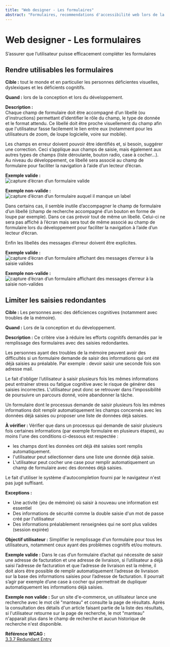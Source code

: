 ```yaml
---
title: "Web designer - Les formulaires"
abstract: "Formulaires, recommendations d'accessibilité web lors de la conception"
---
```


# Web designer - Les formulaires

<p class="lead">S’assurer que l’utilisateur puisse efficacement compléter les formulaires</p>


## Rendre utilisables les formulaires

**Cible&nbsp;:** tout le monde et en particulier les personnes déficientes visuelles, dyslexiques et les déficients cognitifs. 

**Quand&nbsp;:** lors de la conception et lors du développement.

**Description&nbsp;:**  
Chaque champ de formulaire doit être accompagné d’un libellé (ou d'instructions) permettant d’identifier le rôle du champ, le type de donnée et le format attendu. Ce libellé doit être proche visuellement du champ afin que l'utilisateur fasse facilement le lien entre eux (notamment pour les utilisateurs de zoom, de loupe logicielle, voire sur mobile). 

Les champs en erreur doivent pouvoir être identifiés et, si besoin, suggérer une correction. Ceci s’applique aux champs de saisie, mais également aux autres types de champs (liste déroulante, bouton radio, case à cocher…). Au niveau du développement, ce libellé sera associé au champ de formulaire pour faciliter la navigation à l’aide d’un lecteur d’écran.

**Exemple valide&nbsp;:**  
![capture d’écran d’un formulaire valide](../../images/formulaire.png)
  
**Exemple non-valide&nbsp;:**  
![capture d’écran d’un formulaire auquel il manque un label](../../images/formulaire2.png)

Dans certains cas, il semble inutile d’accompagner le champ de formulaire d’un libellé (champ de recherche accompagné d’un bouton en forme de loupe par exemple). Dans ce cas prévoir tout de même un libellé. Celui-ci ne sera pas affiché à l’écran mais sera tout de même associé au champ de formulaire lors du développement pour faciliter la navigation à l’aide d’un lecteur d’écran.

Enfin les libellés des messages d’erreur doivent être explicites.

**Exemple valide&nbsp;:**  
![capture d’écran d’un formulaire affichant des messages d’erreur à la saisie valides](../../images/formulaire-ok.png)  

**Exemple non-valide&nbsp;:**  
![capture d’écran d’un formulaire affichant des messages d’erreur à la saisie non-valides](../../images/formulaire-ko.png)


## Limiter les saisies redondantes

**Cible :**  Les personnes avec des déficiences cognitives (notamment avec troubles de la mémoire).

**Quand :** Lors de la conception et du développement.

**Description :** 
Ce critère vise à réduire les efforts cognitifs demandés par le remplissage des formulaires avec des saisies redondantes. 

Les personnes ayant des troubles de la mémoire peuvent avoir des difficultés si un formulaire demande de saisir des informations qui ont été déjà saisies au préalable. Par exemple : devoir saisir une seconde fois son adresse mail.
 
Le fait d'obliger l’utilisateur à saisir plusieurs fois les mêmes informations peut entrainer stress ou fatigue cognitive avec le risque de générer des saisies incorrectes. 
L'utilisateur peut donc se retrouver dans l’impossibilité de poursuivre un parcours donné, voire abandonner la tâche.
 
Un formulaire dont le processus demande de saisir plusieurs fois les mêmes informations doit remplir automatiquement les champs concernés avec les données déjà saisies ou proposer une liste de données déjà saisies.

**À vérifier :**
Vérifier que dans un processus qui demande de saisir plusieurs fois certaines informations (par exemple formulaire en plusieurs étapes), au moins l'une des conditions ci-dessous est respectée : 

* les champs dont les données ont déjà été saisies sont remplis automatiquement.
* l'utilisateur peut sélectionner dans une liste une donnée déjà saisie.
* L'utilisateur peut cocher une case pour remplir automatiquement un champ de formulaire avec des données déjà saisies.

Le fait d'utiliser le système d'autocompletion fourni par le navigateur n'est pas jugé suffisant.

**Exceptions :**
* Une activité (jeu de mémoire) où saisir à nouveau une information est essentiel
* Des informations de sécurité comme la double saisie d'un mot de passe créé par l'utilisateur
* Des informations préalablement renseignées qui ne sont plus valides (session expirée)

**Objectif utilisateur :**
Simplifier le remplissage d'un formulaire pour tous les utilisateurs, notamment ceux ayant des problèmes cognitifs et/ou moteurs.

**Exemple valide :**
Dans le cas d’un formulaire d’achat qui nécessite de saisir une adresse de facturation et une adresse de livraison, si l’utilisateur a déjà saisi l’adresse de facturation et que l’adresse de livraison est la même, il doit alors être possible de remplir automatiquement l’adresse de livraison sur la base des informations saisies pour l’adresse de facturation. 
Il pourrait s’agir par exemple d’une case à cocher qui permettrait de dupliquer automatiquement les informations déjà saisies.

**Exemple non valide :**
Sur un site d'e-commerce, un utilisateur lance une recherche avec le mot clé "manteau" et consulte la page de résultats. 
Après la consultation des détails d'un article faisant partie de la liste des résultats, si l'utilisateur retourne sur la page de recherche, le mot "manteau" n'apparait plus dans le champ de recherche et aucun historique de recherche n'est disponible.

**Référence <abbr>WCAG</abbr> :**  
<a lang="en" href="https://www.w3.org/WAI/WCAG22/Understanding/redundant-entry.html">3.3.7 Redundant Entry</a>
